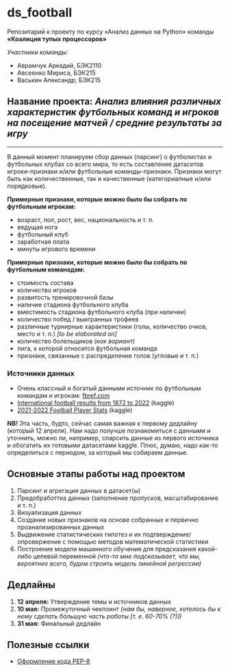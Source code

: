 # ds_football
Репозитарий к проекту по курсу «Анализ данных на Python» команды __«Коалиция тупых процессоров»__

_Участники команды_:
- Аврамчук Аркадий, БЭК2110
- Авсеенко Мириса, БЭК215
- Васькин Александр, БЭК215

## Название проекта: _Анализ влияния различных характеристик футбольных команд и игроков на посещение матчей / средние результаты за игру_

---

В данный момент планируем сбор данных (парсинг) о футболистах и футбольных клубах со всего мира, то есть составление датасетов игроки-признаки и/или футбольные команды-признаки. Признаки могут быть как количественные, так и качественные (категориалные и/или порядковые).

__Примерные признаки, которые можно было бы собрать по футбольным игрокам:__
- возраст, пол, рост, вес, национальность и т. п.
- ведущая нога
- футбольный клуб
- заработная плата
- минуты игрового времени

__Примерные признаки, которые можно было бы собрать по футбольным команадам:__
- стоимость состава
- количество игроков
- развитость тренировочной базы
- наличие стадиона футбольного клуба
- вместимость стадиона футбольного клуба (при наличии)
- количество побед / выигранных трофеев
- различные турнирные характеристики (голы, количество очков, место и т. п.) _[to be elaborated on]_
- количество болельщиков _(как вариант)_
- лига, к которой относится футбольная команда
- признаки, связанные с распределение голов (угловые и т. п.)

### Источники данных
- Очень классный и богатый данными источник по футбольным командам и игрокам: [fbref.com](https://fbref.com/en/)
- [International football results from 1872 to 2022](https://www.kaggle.com/martj42/international-football-results-from-1872-to-2017) (kaggle)
- [2021-2022 Football Player Stats](https://www.kaggle.com/datasets/vivovinco/20212022-football-player-stats) (kaggle)

__NB!__ Эта часть, будто, сейчас самая важная к первому дедлайну (который 12 апреля). Нам надо получше познакомиться с данными и уточнить, можно ли, например, спарсить данные из первого источника и обогатить их готовыми датасетами kaggle. Плюс, думаю, надо как-то определиться с периодом, за который мы собираем данные. 

## Основные этапы работы над проектом
1. Парсинг и агрегация данных в датасет(ы)
2. Предобработтка данных (заполнение пропусков, масштабирование и т. п.)
3. Визуализация данных
4. Создание новых признаков на основе собранных и первично проанализированных данных 
5. Выдвижение статистических гипотез и их подтверждение/опровержение с помощью методов математической статистики
6. Построение модели машинного обучения для предсказания какой-либо целевой переменной _(что-то мне подсказывает, что мы, вероятнее всего, будем строить модель линейной регрессии)_

## Дедлайны
1. __12 апреля:__ Утверждение темы и источников данных
2. __10 мая:__ Промежуточный чекпоинт _(нам бы, наверное, хотелось бы к нему сделать бóльшую часть работы [т. е. 60-70% (?)])_
3. __31 мая:__ Финальный дедлайн

## Полезные ссылки
- [Оформление кода PEP-8](https://pythonworld.ru/osnovy/pep-8-rukovodstvo-po-napisaniyu-koda-na-python.html)
